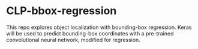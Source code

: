 # CLP-bbox-regression

This repo explores object localization with bounding-box regression. Keras will be used to predict bounding-box coordinates with a pre-trained convolutional neural network, modified for regression. 

